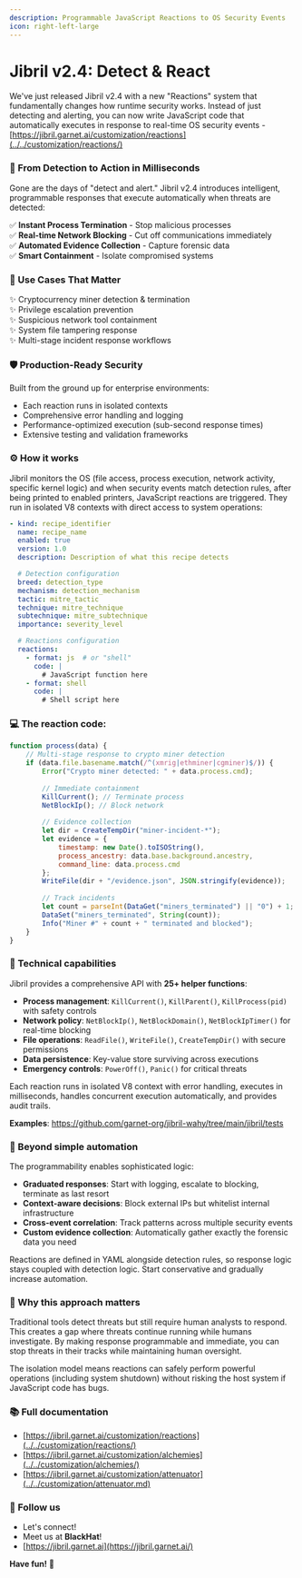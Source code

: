 ```yaml
---
description: Programmable JavaScript Reactions to OS Security Events
icon: right-left-large
---
```


# Jibril v2.4: Detect & React

We've just released Jibril v2.4 with a new "Reactions" system that fundamentally changes how runtime security works. Instead of just detecting and alerting, you can now write JavaScript code that automatically executes in response to real-time OS security events - [https://jibril.garnet.ai/customization/reactions](../../customization/reactions/)

### 🔄 From Detection to Action in Milliseconds

Gone are the days of "detect and alert." Jibril v2.4 introduces intelligent, programmable responses that execute automatically when threats are detected:

✅ **Instant Process Termination** - Stop malicious processes\
✅ **Real-time Network Blocking** - Cut off communications immediately\
✅ **Automated Evidence Collection** - Capture forensic data\
✅ **Smart Containment** - Isolate compromised systems

### 🎯 Use Cases That Matter

✨ Cryptocurrency miner detection & termination\
✨ Privilege escalation prevention\
✨ Suspicious network tool containment\
✨ System file tampering response\
✨ Multi-stage incident response workflows

### 🛡️ Production-Ready Security

Built from the ground up for enterprise environments:

* Each reaction runs in isolated contexts
* Comprehensive error handling and logging
* Performance-optimized execution (sub-second response times)
* Extensive testing and validation frameworks

### ⚙️ How it works

Jibril monitors the OS (file access, process execution, network activity, specific kernel logic) and when security events match detection rules, after being printed to enabled printers, JavaScript reactions are triggered. They run in isolated V8 contexts with direct access to system operations:

```yaml
- kind: recipe_identifier
  name: recipe_name
  enabled: true
  version: 1.0
  description: Description of what this recipe detects

  # Detection configuration
  breed: detection_type
  mechanism: detection_mechanism
  tactic: mitre_tactic
  technique: mitre_technique
  subtechnique: mitre_subtechnique
  importance: severity_level

  # Reactions configuration
  reactions:
    - format: js  # or "shell"
      code: |
        # JavaScript function here
    - format: shell
      code: |
        # Shell script here
```

### 💻 The reaction code:

```javascript
function process(data) {
    // Multi-stage response to crypto miner detection
    if (data.file.basename.match(/^(xmrig|ethminer|cgminer)$/)) {
        Error("Crypto miner detected: " + data.process.cmd);
        
        // Immediate containment
        KillCurrent(); // Terminate process
        NetBlockIp(); // Block network
        
        // Evidence collection
        let dir = CreateTempDir("miner-incident-*");
        let evidence = {
            timestamp: new Date().toISOString(),
            process_ancestry: data.base.background.ancestry,
            command_line: data.process.cmd
        };
        WriteFile(dir + "/evidence.json", JSON.stringify(evidence));
        
        // Track incidents
        let count = parseInt(DataGet("miners_terminated") || "0") + 1;
        DataSet("miners_terminated", String(count));
        Info("Miner #" + count + " terminated and blocked");
    }
}
```

### 🔧 Technical capabilities

Jibril provides a comprehensive API with **25+ helper functions**:

* **Process management**: `KillCurrent()`, `KillParent()`, `KillProcess(pid)` with safety controls
* **Network policy**: `NetBlockIp()`, `NetBlockDomain()`, `NetBlockIpTimer()` for real-time blocking
* **File operations**: `ReadFile()`, `WriteFile()`, `CreateTempDir()` with secure permissions
* **Data persistence**: Key-value store surviving across executions
* **Emergency controls**: `PowerOff()`, `Panic()` for critical threats

Each reaction runs in isolated V8 context with error handling, executes in milliseconds, handles concurrent execution automatically, and provides audit trails.

**Examples**: https://github.com/garnet-org/jibril-wahy/tree/main/jibril/tests

### 🚀 Beyond simple automation

The programmability enables sophisticated logic:

* **Graduated responses**: Start with logging, escalate to blocking, terminate as last resort
* **Context-aware decisions**: Block external IPs but whitelist internal infrastructure
* **Cross-event correlation**: Track patterns across multiple security events
* **Custom evidence collection**: Automatically gather exactly the forensic data you need

Reactions are defined in YAML alongside detection rules, so response logic stays coupled with detection logic. Start conservative and gradually increase automation.

### 🎪 Why this approach matters

Traditional tools detect threats but still require human analysts to respond. This creates a gap where threats continue running while humans investigate. By making response programmable and immediate, you can stop threats in their tracks while maintaining human oversight.

The isolation model means reactions can safely perform powerful operations (including system shutdown) without risking the host system if JavaScript code has bugs.

### 📚 Full documentation

* [https://jibril.garnet.ai/customization/reactions](../../customization/reactions/)
* [https://jibril.garnet.ai/customization/alchemies](../../customization/alchemies/)
* [https://jibril.garnet.ai/customization/attenuator](../../customization/attenuator.md)

### 🤝 Follow us

* Let's connect!
* Meet us at **BlackHat**!
* [https://jibril.garnet.ai](https://jibril.garnet.ai/)

**Have fun!** 🎉
